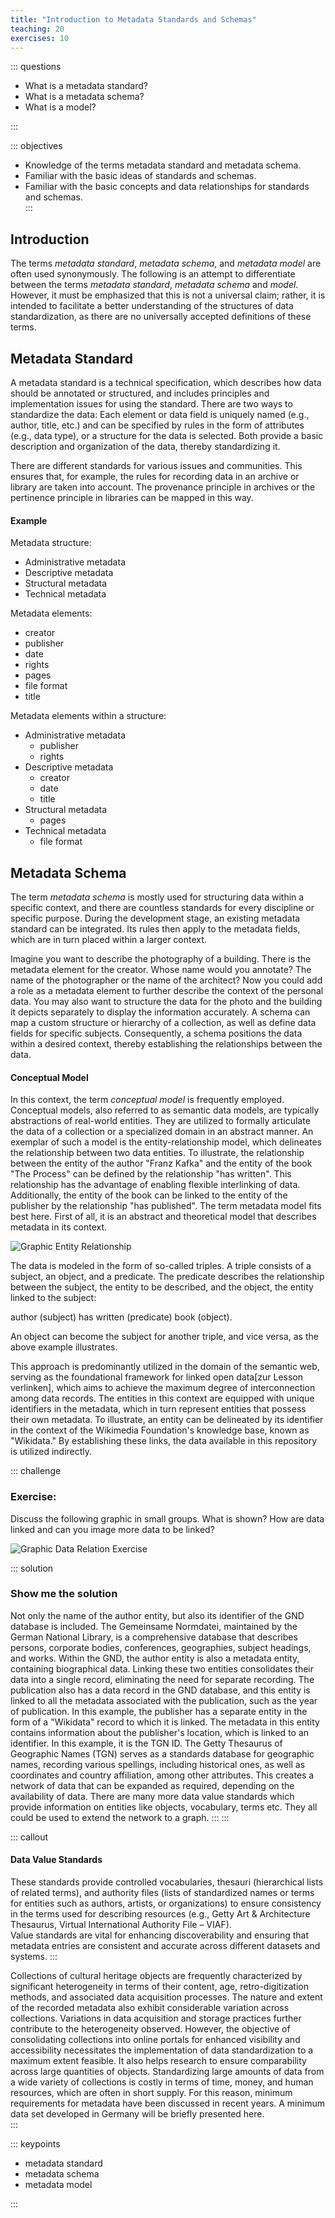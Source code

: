 ```yaml
---
title: "Introduction to Metadata Standards and Schemas"
teaching: 20
exercises: 10
---
```


::: questions 

- What is a metadata standard?
- What is a metadata schema?
- What is a model?

:::

::: objectives

- Knowledge of the terms metadata standard and metadata schema. 
- Familiar with the basic ideas of standards and schemas.
- Familiar with the basic concepts and data relationships for standards and schemas.  
:::

## Introduction

The terms *metadata standard*, *metadata schema*, and *metadata model* are often used synonymously. 
The following is an attempt to differentiate between the terms *metadata standard*, *metadata schema* and *model*. 
However, it must be emphasized that this is not a universal claim; rather, it is intended to facilitate a better understanding of the structures of data standardization, as there are no universally accepted definitions of these terms.

## Metadata Standard

A metadata standard is a technical specification, which describes how data should be annotated or structured, and includes principles and implementation issues for using the standard. There are two ways to standardize the data: Each element or data field is uniquely named (e.g., author, title, etc.) and can be specified by rules in the form of attributes (e.g., data type), or a structure for the data is selected. Both provide a basic description and organization of the data, thereby standardizing it. 

There are different standards for various issues and communities. This ensures that, for example, the rules for recording data in an archive or library are taken into account. The provenance principle in archives or the pertinence principle in libraries can be mapped in this way. 

#### Example

Metadata structure:

* Administrative metadata
* Descriptive metadata
* Structural metadata 
* Technical metadata

Metadata elements:

* creator
* publisher
* date
* rights
* pages
* file format
* title

Metadata elements within a structure:

* Administrative metadata
  * publisher
  * rights
* Descriptive metadata
  * creator
  * date
  * title
* Structural metadata
  * pages
* Technical metadata
  * file format

## Metadata Schema

The term *metadata schema* is mostly used for structuring data within a specific context, and there are countless standards for every discipline or specific purpose. 
During the development stage, an existing metadata standard can be integrated. Its rules then apply to the metadata fields, which are in turn placed within a larger context. 

Imagine you want to describe the photography of a building. There is the metadata element for the creator. Whose name would you annotate? The name of the photographer or the name of the architect? Now you could add a role as a metadata element to further describe the context of the personal data. You may also want to structure the data for the photo and the building it depicts separately to display the information accurately. A schema can map a custom structure or hierarchy of a collection, as well as define data fields for specific subjects. Consequently, a schema positions the data within a desired context, thereby establishing the relationships between the data.

#### Conceptual Model

In this context, the term *conceptual model* is frequently employed. Conceptual models, also referred to as semantic data models, are typically abstractions of real-world entities. They are utilized to formally articulate the data of a collection or a specialized domain in an abstract manner. An exemplar of such a model is the entity-relationship model, which delineates the relationship between two data entities. 
To illustrate, the relationship between the entity of the author "Franz Kafka" and the entity of the book "The Process" can be defined by the relationship "has written". 
This relationship has the advantage of enabling flexible interlinking of data. Additionally, the entity of the book can be linked to the entity of the publisher by the relationship "has published". 
The term metadata model fits best here. First of all, it is an abstract and theoretical model that describes metadata in its context. 

![Graphic Entity Relationship](fig/triple.png)

The data is modeled in the form of so-called triples. A triple consists of a subject, an object, and a predicate. The predicate describes the relationship between the subject, the entity to be described, and the object, the entity linked to the subject: 

author (subject) has written (predicate) book (object).

An object can become the subject for another triple, and vice versa, as the above example illustrates. 

This approach is predominantly utilized in the domain of the semantic web, serving as the foundational framework for linked open data[zur Lesson verlinken], which aims to achieve the maximum degree of interconnection among data records. The entities in this context are equipped with unique identifiers in the metadata, which in turn represent entities that possess their own metadata. To illustrate, an entity can be delineated by its identifier in the context of the Wikimedia Foundation's knowledge base, known as "Wikidata." By establishing these links, the data available in this repository is utilized indirectly.

::: challenge

### Exercise: 

Discuss the following graphic in small groups. What is shown? How are data linked and can you image more data to be linked? 

![Graphic Data Relation Exercise](fig/graphstart.png)


::: solution

### Show me the solution
Not only the name of the author entity, but also its identifier of the GND database is included. 
The Gemeinsame Normdatei, maintained by the German National Library, is a comprehensive database that describes persons, corporate bodies, conferences, geographies, subject headings, and works. Within the GND, the author entity is also a metadata entity, containing biographical data. Linking these two entities consolidates their data into a single record, eliminating the need for separate recording. The publication also has a data record in the GND database, and this entity is linked to all the metadata associated with the publication, such as the year of publication. In this example, the publisher has a separate entity in the form of a "Wikidata" record to which it is linked. The metadata in this entity contains information about the publisher's location, which is linked to an identifier. In this example, it is the TGN ID. The Getty Thesaurus of Geographic Names (TGN) serves as a standards database for geographic names, recording various spellings, including historical ones, as well as coordinates and country affiliation, among other attributes. This creates a network of data that can be expanded as required, depending on the availability of data. There are many more data value standards which provide information on entities like objects, vocabulary, terms etc. They all could be used to extend the network to a graph. 
:::
:::

::: callout 

#### Data Value Standards

These standards provide controlled vocabularies, thesauri (hierarchical lists of related terms), and authority files (lists of standardized names or terms for entities such as authors, artists, or organizations) to ensure consistency in the terms used for describing resources (e.g., Getty Art & Architecture Thesaurus, Virtual International Authority File – VIAF).  
Value standards are vital for enhancing discoverability and ensuring that metadata entries are consistent and accurate across different datasets and systems.
:::

Collections of cultural heritage objects are frequently characterized by significant heterogeneity in terms of their content, age, retro-digitization methods, and associated data acquisition processes. The nature and extent of the recorded metadata also exhibit considerable variation across collections. Variations in data acquisition and storage practices further contribute to the heterogeneity observed. However, the objective of consolidating collections into online portals for enhanced visibility and accessibility necessitates the implementation of data standardization to a maximum extent feasible. It also helps research to ensure comparability across large quantities of objects. Standardizing large amounts of data from a wide variety of collections is costly in terms of time, money, and human resources, which are often in short supply. For this reason, minimum requirements for metadata have been discussed in recent years. A minimum data set developed in Germany will be briefly presented here.  
:::  

::: keypoints  

 - metadata standard
 - metadata schema
 - metadata model  


:::
